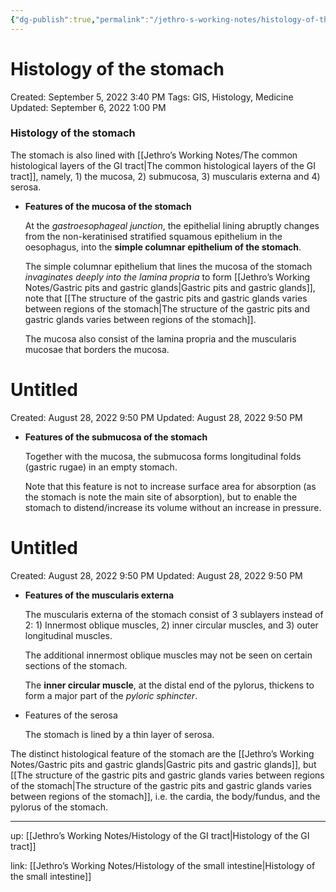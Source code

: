 ```yaml
---
{"dg-publish":true,"permalink":"/jethro-s-working-notes/histology-of-the-stomach/","dgPassFrontmatter":true}
---
```



# Histology of the stomach

Created: September 5, 2022 3:40 PM
Tags: GIS, Histology, Medicine
Updated: September 6, 2022 1:00 PM

### Histology of the stomach

The stomach is also lined with [[Jethro’s Working Notes/The common histological layers of the GI tract\|The common histological layers of the GI tract]], namely, 1) the mucosa, 2) submucosa, 3) muscularis externa and 4) serosa.

- **Features of the mucosa of the stomach**
    
    At the *gastroesophageal junction*, the epithelial lining abruptly changes from the non-keratinised stratified squamous epithelium in the oesophagus, into the **simple columnar epithelium of the stomach**.
    
    The simple columnar epithelium that lines the mucosa of the stomach *invaginates deeply into the lamina propria* to form [[Jethro’s Working Notes/Gastric pits and gastric glands\|Gastric pits and gastric glands]], note that [[The structure of the gastric pits and gastric glands varies between regions of the stomach\|The structure of the gastric pits and gastric glands varies between regions of the stomach]].
    
    The mucosa also consist of the lamina propria and the muscularis mucosae that borders the mucosa.
    
    
<div class="transclusion internal-embed is-loaded"><div class="markdown-embed">





# Untitled

Created: August 28, 2022 9:50 PM
Updated: August 28, 2022 9:50 PM

</div></div>

    
- **Features of the submucosa of the stomach**
    
    Together with the mucosa, the submucosa forms longitudinal folds (gastric rugae) in an empty stomach.
    
    Note that this feature is not to increase surface area for absorption (as the stomach is note the main site of absorption), but to enable the stomach to distend/increase its volume without an increase in pressure.
    
    
<div class="transclusion internal-embed is-loaded"><div class="markdown-embed">





# Untitled

Created: August 28, 2022 9:50 PM
Updated: August 28, 2022 9:50 PM

</div></div>

    
- **Features of the muscularis externa**
    
    The muscularis externa of the stomach consist of 3 sublayers instead of 2: 1) Innermost oblique muscles, 2) inner circular muscles, and 3) outer longitudinal muscles.
    
    The additional innermost oblique muscles may not be seen on certain sections of the stomach.
    
    The **inner circular muscle**, at the distal end of the pylorus, thickens to form a major part of the *pyloric sphincter*.
    
- Features of the serosa
    
    The stomach is lined by a thin layer of serosa.
    

The distinct histological feature of the stomach are the [[Jethro’s Working Notes/Gastric pits and gastric glands\|Gastric pits and gastric glands]], but [[The structure of the gastric pits and gastric glands varies between regions of the stomach\|The structure of the gastric pits and gastric glands varies between regions of the stomach]], i.e. the cardia, the body/fundus, and the pylorus of the stomach.

---

up: [[Jethro’s Working Notes/Histology of the GI tract\|Histology of the GI tract]] 

link: [[Jethro’s Working Notes/Histology of the small intestine\|Histology of the small intestine]]